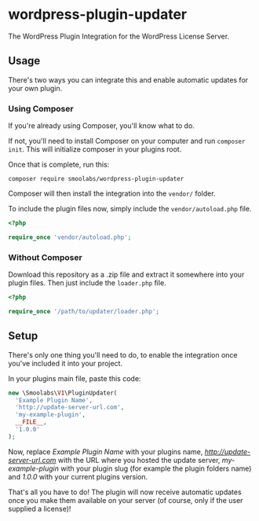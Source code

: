 # wordpress-plugin-updater
The WordPress Plugin Integration for the WordPress License Server.

## Usage
There's two ways you can integrate this and enable automatic updates for your own plugin.

### Using Composer
If you're already using Composer, you'll know what to do.

If not, you'll need to install Composer on your computer and run `composer init`. This will initialize composer in your plugins root.

Once that is complete, run this:
```shell
composer require smoolabs/wordpress-plugin-updater
```
Composer will then install the integration into the ```vendor/``` folder.

To include the plugin files now, simply include the ```vendor/autoload.php``` file.
```php
<?php

require_once 'vendor/autoload.php';
```

### Without Composer
Download this repository as a .zip file and extract it somewhere into your plugin files.
Then just include the ```loader.php``` file.
```php
<?php

require_once '/path/to/updater/loader.php';
```

## Setup
There's only one thing you'll need to do, to enable the integration once you've included it into your project.

In your plugins main file, paste this code:
```php
new \Smoolabs\V1\PluginUpdater(
  'Example Plugin Name',
  'http://update-server-url.com',
  'my-example-plugin',
  __FILE__,
  '1.0.0'
);
```
Now, replace *Example Plugin Name* with your plugins name, *http://update-server-url.com* with the URL where you hosted the update server, *my-example-plugin* with your plugin slug (for example the plugin folders name) and *1.0.0* with your current plugins version.

That's all you have to do! The plugin will now receive automatic updates once you make them available on your server (of course, only if the user supplied a license)!
